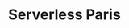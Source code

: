 ---
title: Serverless Paris
description: "This group is for people who are interested in learning more about serverles and want to discuss the various technologies around it. In this talk, we will be using AWS Amplify, React and AWS Lambda to cover the fundamentals of building modern Fullstack Serverless Apps."
href: https://www.meetup.com/Paris-Serverless-Architecture-Meetup/events/266733683/
avatar: ./serverless-paris.png
attendantIds:
  - gerard-sans
country: France
city: Paris
---